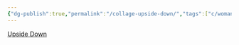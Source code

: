 ```yaml
---
{"dg-publish":true,"permalink":"/collage-upside-down/","tags":["c/woman","c/hand","c/legs","c/shoes","c/flat-background","c/white","c/bw","c/faceless"],"created":"2024-01-08T14:22:19.411-05:00","updated":"2024-01-08T14:22:59.783-05:00"}
---
```



[Upside Down](https://www.instagram.com/p/CoKmjLFOvuT/)
